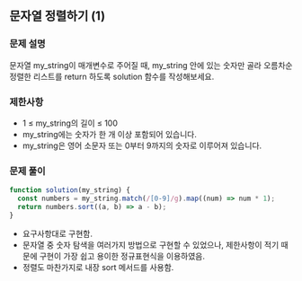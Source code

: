 ## 문자열 정렬하기 (1)

### 문제 설명

문자열 my_string이 매개변수로 주어질 때, my_string 안에 있는 숫자만 골라 오름차순 정렬한 리스트를 return 하도록 solution 함수를 작성해보세요.

### 제한사항

- 1 ≤ my_string의 길이 ≤ 100
- my_string에는 숫자가 한 개 이상 포함되어 있습니다.
- my_string은 영어 소문자 또는 0부터 9까지의 숫자로 이루어져 있습니다.

### 문제 풀이

```js
function solution(my_string) {
  const numbers = my_string.match(/[0-9]/g).map((num) => num * 1);
  return numbers.sort((a, b) => a - b);
}
```

- 요구사항대로 구현함.
- 문자열 중 숫자 탐색을 여러가지 방법으로 구현할 수 있었으나, 제한사항이 적기 때문에 구현이 가장 쉽고 용이한 정규표현식을 이용하였음.
- 정렬도 마찬가지로 내장 sort 메서드를 사용함.
